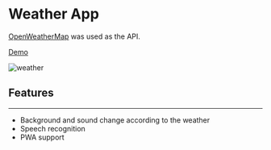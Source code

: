 # Weather App

[OpenWeatherMap](https://openweathermap.org/api) was used as the API.

[Demo](https://ymzemre-js-weather-app.netlify.app/)

![weather](https://docs.google.com/uc?export=open&id=1YvU3SptSzSJug4yxpTmP7tJWSjERLiCc)

## Features

---

- Background and sound change according to the weather
- Speech recognition
- PWA support
